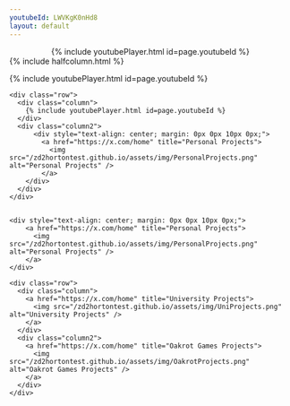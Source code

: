 ```yaml
---
youtubeId: LWVKgK0nHd8
layout: default
---
```


<center>{% include youtubePlayer.html id=page.youtubeId %}</center>
{% include halfcolumn.html %}


{% include youtubePlayer.html id=page.youtubeId %}

<body>

	<div class="row">
	  <div class="column">
		{% include youtubePlayer.html id=page.youtubeId %}
	  </div>
	  <div class="column2">
		  <div style="text-align: center; margin: 0px 0px 10px 0px;">
	        <a href="https://x.com/home" title="Personal Projects">
	          <img src="/zd2hortontest.github.io/assets/img/PersonalProjects.png" alt="Personal Projects" />
		    </a>
		</div>
	  </div>
	</div>
	
	
	<div style="text-align: center; margin: 0px 0px 10px 0px;">
	    <a href="https://x.com/home" title="Personal Projects">
	      <img src="/zd2hortontest.github.io/assets/img/PersonalProjects.png" alt="Personal Projects" />
		</a>
	</div>

	<div class="row">
	  <div class="column">
		<a href="https://x.com/home" title="University Projects">
		  <img src="/zd2hortontest.github.io/assets/img/UniProjects.png" alt="University Projects" />
		</a>
	  </div>
	  <div class="column2">
		<a href="https://x.com/home" title="Oakrot Games Projects">
		  <img src="/zd2hortontest.github.io/assets/img/OakrotProjects.png" alt="Oakrot Games Projects" />
		</a>
	  </div>
	</div>
</body>